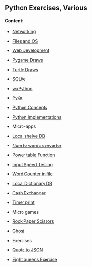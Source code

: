 ## Python Exercises, Various

#### Content:
+ [Networking](networking/)
+ [Files and OS](files_rename/)
+ [Web Development](web_py/)
+ [Pygame Draws](pygame_draws/)
+ [Turtle Draws](turtle_draws/)
+ [SQLite](sqlite/)
+ [wxPython](wxpython/)
+ [PyQt](pyqt/)
+ [Python Concepts](py_spec/)
+ [Python Implementations](implements/)

+ Micro-apps
+ [Local shelve DB](shelve_module.py)
+ [Num to words converter](num_to_words.py)
+ [Power table Function](exp_table.py)
+ [Input Speed Testing](speed_input.py)
+ [Word Counter in file](py_wc.py)
+ [Local Dictionary DB](description_dict.py)
+ [Cash Exchanger](exchange_cash.py)
+ [Timer print](timer_stars.py)

+ Micro games
+ [Rock Paper Scissors](rock_paper_scissors.py)
+ [Ghost](ghost.py)

+ Exercises
+ [Quote to JSON](tasks_e/quote_to_json/)
+ [Eight queens Exercise](eight_queens.py)

